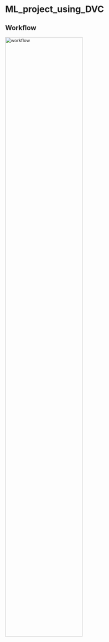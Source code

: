 # ML_project_using_DVC


## Workflow
<img src="other/imgs/simple-workflow-01.png" alt="workflow" width="70%">